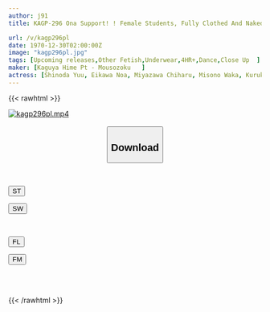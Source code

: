 ```yaml
---
author: j91
title: KAGP-296 Ona Support! ! Female Students, Fully Clothed And Naked, Provocative Dance 29 People 5 Hours

url: /v/kagp296pl
date: 1970-12-30T02:00:00Z
image: "kagp296pl.jpg"
tags: [Upcoming releases,Other Fetish,Underwear,4HR+,Dance,Close Up	 ]
maker: [Kaguya Hime Pt - Mousozoku   ]
actress: [Shinoda Yuu, Eikawa Noa, Miyazawa Chiharu, Misono Waka, Kuruki Rei, Koume Ena, Hanazawa Himari, Himesaki Hana, Narita Tsumugi, Kitano Yuna  ]
---
```



{{< rawhtml >}}

<div class="video" data-videoid="pending_link_2.html">
    <a href="javascript:;">
        <img src="/v/kagp296pl/kagp296pl.jpg" width="WIDTH" height="HEIGHT" alt="kagp296pl.mp4" loading="lazy">
    </a>
</div>

<script type="text/javascript" src="https://j91.asia/asset/on-demand-pend.js"></script>

<br>
  <link rel="stylesheet" href="https://j91.asia/asset/bs5.css">
  
  <center>
  <button class="btn btn-primary" type="button" data-bs-toggle="collapse" data-bs-target=".multi-collapse" aria-expanded="false" aria-controls="multiCollapseExample1 multiCollapseExample2"><h2>Download</h2></button></center>
</p>
<div class="row">
  <div class="col">
    <div class="collapse multi-collapse" id="multiCollapseExample1">
      <div class="card card-body">
	      	      <br>
<div class="buttons">  
<p><a href="https://j91.asia/pending_link_2.html" target="_blank"><button class="btn-hover color-3"><i class="fa fa-download"></i> ST</button></a></p>
<p><a href="https://j91.asia/pending_link_2.html" target="_blank"><button class="btn-hover color-2"><i class="fa fa-download"></i> SW</button></a></p></div>
    </div>
  </div>
</div>
  <div class="col">
    <div class="collapse multi-collapse" id="multiCollapseExample2">
      <div class="card card-body">
	      <br>
<div class="buttons">
<p><a href="https://j91.asia/pending_link_2.html" target="_blank"><button class="btn-hover color-9"><i class="fa fa-download"></i> FL</button></a></p>
<p><a href="https://j91.asia/pending_link_2.html" target="_blank"><button class="btn-hover color-8"><i class="fa fa-download"></i> FM</button></a></p></div>
<br><br>
      </div>
    </div>
  </div>
</div>

{{< /rawhtml >}}
